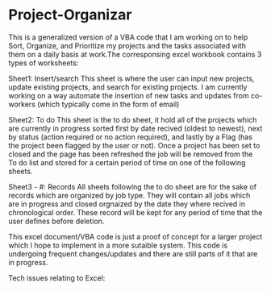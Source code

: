 # Project-Organizar 
This is a generalized version of a VBA code that I am working on to help Sort, Organize, and Prioritize my projects and the tasks associated with them on a daily basis at work.The corresponsing excel workbook contains 3 types of worksheets: 

Sheet1: Insert/search 
  This sheet is where the user can input new projects, update existing projects, and search for existing projects. 
  I am currently working on a way automate the insertion of new tasks and updates from co-workers (which typically come in the form of email) 
  
Sheet2: To do 
  This sheet is the to do sheet, it hold all of the projects which are currently in progress sorted first by date recived (oldest to newest), next by status (action required or no action required), and lastly by a Flag (has the project been flagged by the user or not). Once a project has been set to closed and the page has been refreshed the job will be removed from the To do list and stored for a certain period of time on one of the following sheets. 
  
Sheet3 - #: Records
  All sheets following the to do sheet are for the sake of records which are organized by job type. They will contain all jobs which are in progress and closed orgnaized by the date they where recived in chronological order. These record will be kept for any period of time that the user defines before deletion. 
    

This excel document/VBA code is just a proof of concept for a larger project which I hope to implement in a more sutaible system. This code is undergoing frequent changes/updates and there are still parts of it that are in progress. 

Tech issues relating to Excel: 

